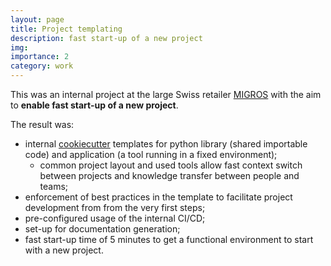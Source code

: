```yaml
---
layout: page
title: Project templating
description: fast start-up of a new project
img:
importance: 2
category: work
---
```


This was an internal project at the large Swiss retailer [MIGROS](https://en.wikipedia.org/wiki/Migros)
with the aim to **enable fast start-up of a new project**.

The result was:

* internal [cookiecutter](https://github.com/cookiecutter/cookiecutter) templates for
  python library (shared importable code) and application (a tool running in a fixed environment);
  * common project layout and used tools allow fast context switch between projects
    and knowledge transfer between people and teams;
* enforcement of best practices in the template to facilitate project development from
  from the very first steps;
* pre-configured usage of the internal CI/CD;
* set-up for documentation generation;
* fast start-up time of 5 minutes to get a functional environment to start with a new project.